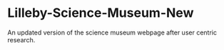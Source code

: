 # Lilleby-Science-Museum-New
An updated version of the science museum webpage after user centric research.
